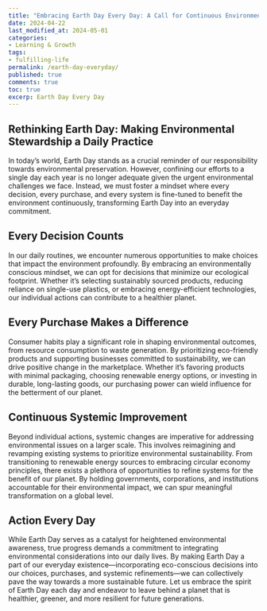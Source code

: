 ```yaml
---
title: "Embracing Earth Day Every Day: A Call for Continuous Environmental Consciousness"
date: 2024-04-22
last_modified_at: 2024-05-01
categories:
- Learning & Growth
tags:
- fulfilling-life
permalink: /earth-day-everyday/
published: true
comments: true
toc: true
excerp: Earth Day Every Day
---
```

## Rethinking Earth Day: Making Environmental Stewardship a Daily Practice

In today’s world, Earth Day stands as a crucial reminder of our responsibility towards environmental preservation. However, confining our efforts to a single day each year is no longer adequate given the urgent environmental challenges we face. Instead, we must foster a mindset where every decision, every purchase, and every system is fine-tuned to benefit the environment continuously, transforming Earth Day into an everyday commitment.

## Every Decision Counts
In our daily routines, we encounter numerous opportunities to make choices that impact the environment profoundly. By embracing an environmentally conscious mindset, we can opt for decisions that minimize our ecological footprint. Whether it’s selecting sustainably sourced products, reducing reliance on single-use plastics, or embracing energy-efficient technologies, our individual actions can contribute to a healthier planet.

## Every Purchase Makes a Difference
Consumer habits play a significant role in shaping environmental outcomes, from resource consumption to waste generation. By prioritizing eco-friendly products and supporting businesses committed to sustainability, we can drive positive change in the marketplace. Whether it’s favoring products with minimal packaging, choosing renewable energy options, or investing in durable, long-lasting goods, our purchasing power can wield influence for the betterment of our planet.

## Continuous Systemic Improvement
Beyond individual actions, systemic changes are imperative for addressing environmental issues on a larger scale. This involves reimagining and revamping existing systems to prioritize environmental sustainability. From transitioning to renewable energy sources to embracing circular economy principles, there exists a plethora of opportunities to refine systems for the benefit of our planet. By holding governments, corporations, and institutions accountable for their environmental impact, we can spur meaningful transformation on a global level.

## Action Every Day
While Earth Day serves as a catalyst for heightened environmental awareness, true progress demands a commitment to integrating environmental considerations into our daily lives. By making Earth Day a part of our everyday existence—incorporating eco-conscious decisions into our choices, purchases, and systemic refinements—we can collectively pave the way towards a more sustainable future. Let us embrace the spirit of Earth Day each day and endeavor to leave behind a planet that is healthier, greener, and more resilient for future generations.
